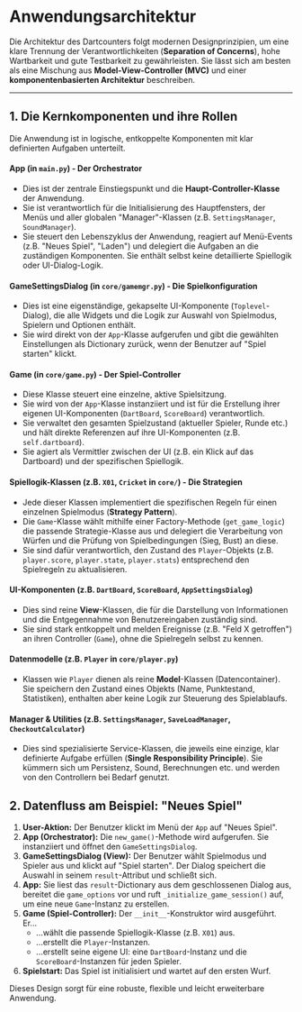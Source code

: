 # Anwendungsarchitektur

Die Architektur des Dartcounters folgt modernen Designprinzipien, um eine klare Trennung der Verantwortlichkeiten (**Separation of Concerns**), hohe Wartbarkeit und gute Testbarkeit zu gewährleisten. Sie lässt sich am besten als eine Mischung aus **Model-View-Controller (MVC)** und einer **komponentenbasierten Architektur** beschreiben.

---

## 1. Die Kernkomponenten und ihre Rollen

Die Anwendung ist in logische, entkoppelte Komponenten mit klar definierten Aufgaben unterteilt.

#### **App** (in `main.py`) - Der Orchestrator
*   Dies ist der zentrale Einstiegspunkt und die **Haupt-Controller-Klasse** der Anwendung.
*   Sie ist verantwortlich für die Initialisierung des Hauptfensters, der Menüs und aller globalen "Manager"-Klassen (z.B. `SettingsManager`, `SoundManager`).
*   Sie steuert den Lebenszyklus der Anwendung, reagiert auf Menü-Events (z.B. "Neues Spiel", "Laden") und delegiert die Aufgaben an die zuständigen Komponenten. Sie enthält selbst keine detaillierte Spiellogik oder UI-Dialog-Logik.

#### **GameSettingsDialog** (in `core/gamemgr.py`) - Die Spielkonfiguration
*   Dies ist eine eigenständige, gekapselte UI-Komponente (`Toplevel`-Dialog), die alle Widgets und die Logik zur Auswahl von Spielmodus, Spielern und Optionen enthält.
*   Sie wird direkt von der `App`-Klasse aufgerufen und gibt die gewählten Einstellungen als Dictionary zurück, wenn der Benutzer auf "Spiel starten" klickt.

#### **Game** (in `core/game.py`) - Der Spiel-Controller
*   Diese Klasse steuert eine einzelne, aktive Spielsitzung.
*   Sie wird von der `App`-Klasse instanziiert und ist für die Erstellung ihrer eigenen UI-Komponenten (`DartBoard`, `ScoreBoard`) verantwortlich.
*   Sie verwaltet den gesamten Spielzustand (aktueller Spieler, Runde etc.) und hält direkte Referenzen auf ihre UI-Komponenten (z.B. `self.dartboard`).
*   Sie agiert als Vermittler zwischen der UI (z.B. ein Klick auf das Dartboard) und der spezifischen Spiellogik.

#### **Spiellogik-Klassen** (z.B. `X01`, `Cricket` in `core/`) - Die Strategien
*   Jede dieser Klassen implementiert die spezifischen Regeln für einen einzelnen Spielmodus (**Strategy Pattern**).
*   Die `Game`-Klasse wählt mithilfe einer Factory-Methode (`get_game_logic`) die passende Strategie-Klasse aus und delegiert die Verarbeitung von Würfen und die Prüfung von Spielbedingungen (Sieg, Bust) an diese.
*   Sie sind dafür verantwortlich, den Zustand des `Player`-Objekts (z.B. `player.score`, `player.state`, `player.stats`) entsprechend den Spielregeln zu aktualisieren.

#### **UI-Komponenten** (z.B. `DartBoard`, `ScoreBoard`, `AppSettingsDialog`)
*   Dies sind reine **View**-Klassen, die für die Darstellung von Informationen und die Entgegennahme von Benutzereingaben zuständig sind.
*   Sie sind stark entkoppelt und melden Ereignisse (z.B. "Feld X getroffen") an ihren Controller (`Game`), ohne die Spielregeln selbst zu kennen.

#### **Datenmodelle** (z.B. `Player` in `core/player.py`)
*   Klassen wie `Player` dienen als reine **Model**-Klassen (Datencontainer). Sie speichern den Zustand eines Objekts (Name, Punktestand, Statistiken), enthalten aber keine Logik zur Steuerung des Spielablaufs.

#### **Manager & Utilities** (z.B. `SettingsManager`, `SaveLoadManager`, `CheckoutCalculator`)
*   Dies sind spezialisierte Service-Klassen, die jeweils eine einzige, klar definierte Aufgabe erfüllen (**Single Responsibility Principle**). Sie kümmern sich um Persistenz, Sound, Berechnungen etc. und werden von den Controllern bei Bedarf genutzt.

## 2. Datenfluss am Beispiel: "Neues Spiel"

1.  **User-Aktion:** Der Benutzer klickt im Menü der `App` auf "Neues Spiel".
2.  **App (Orchestrator):** Die `new_game()`-Methode wird aufgerufen. Sie instanziiert und öffnet den `GameSettingsDialog`.
3.  **GameSettingsDialog (View):** Der Benutzer wählt Spielmodus und Spieler aus und klickt auf "Spiel starten". Der Dialog speichert die Auswahl in seinem `result`-Attribut und schließt sich.
4.  **App:** Sie liest das `result`-Dictionary aus dem geschlossenen Dialog aus, bereitet die `game_options` vor und ruft `_initialize_game_session()` auf, um eine neue `Game`-Instanz zu erstellen.
5.  **Game (Spiel-Controller):** Der `__init__`-Konstruktor wird ausgeführt. Er...
    *   ...wählt die passende Spiellogik-Klasse (z.B. `X01`) aus.
    *   ...erstellt die `Player`-Instanzen.
    *   ...erstellt seine eigene UI: eine `DartBoard`-Instanz und die `ScoreBoard`-Instanzen für jeden Spieler.
6.  **Spielstart:** Das Spiel ist initialisiert und wartet auf den ersten Wurf.

Dieses Design sorgt für eine robuste, flexible und leicht erweiterbare Anwendung.
